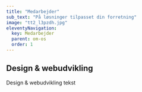 ```yaml
---
title: "Medarbejder"
sub_text: "På løsninger tilpasset din forretning"
image: "tt2_l3pzdh.jpg"
eleventyNavigation:
  key: Medarbejder
  parent: om-os
  order: 1
---
```


## Design & webudvikling

Design & webudvikling tekst
